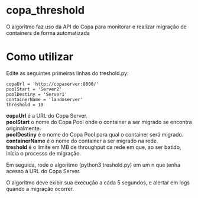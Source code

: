 # copa_threshold

O algoritmo faz uso da API do Copa para monitorar e realizar migração de containers de forma automatizada

# Como utilizar

Edite as seguintes primeiras linhas do treshold.py:

```
copaUrl = 'http://copaserver:8000/'
poolStart = 'Server2'
poolDestiny = 'Server1'
containerName = 'landoserver'
threshold = 10
```

**copaUrl**  é a URL do Copa Server.  
**poolStart**  o nome do Copa Pool onde o container a ser migrado se encontra originalmente.  
**poolDestiny** é o nome do Copa Pool para qual o container será migrado.  
**containerName** é o nome do container a ser migrado na rede.  
**treshold** é o limite em MB de throughput da rede em que, ao ser batido, inicia o processo de migração.  

Em seguida, rode o algoritmo (python3 treshold.py) em um n que tenha acesso á URL do Copa Server.  

O algoritmo deve exibir sua execução a cada 5 segundos, e alertar em logs quando a migração ocorrer.  
